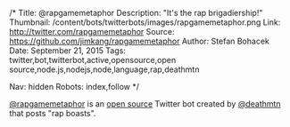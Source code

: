 /*
Title: @rapgamemetaphor
Description: "It's the rap brigadiership!"
Thumbnail: /content/bots/twitterbots/images/rapgamemetaphor.png
Link: http://twitter.com/rapgamemetaphor
Source: https://github.com/jimkang/rapgamemetaphor
Author: Stefan Bohacek
Date: September 21, 2015
Tags: twitter,bot,twitterbot,active,opensource,open source,node.js,nodejs,node,language,rap,deathmtn

Nav: hidden
Robots: index,follow
*/

[@rapgamemetaphor](https://twitter.com/rapgamemetaphor) is an [open source](https://github.com/jimkang/rapgamemetaphor) Twitter bot created by [@deathmtn](https://twitter.com/deathmtn) that posts "rap boasts".